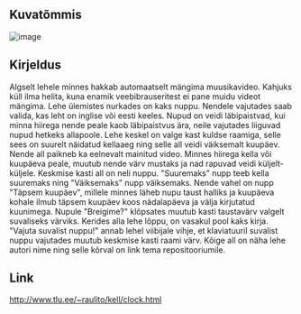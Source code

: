 ## Kuvatõmmis
![image](https://user-images.githubusercontent.com/90237383/156930871-0fa3cfc4-181f-4773-b713-63d0a621e5bb.png)

## Kirjeldus
Algselt lehele minnes hakkab automaatselt mängima muusikavideo. Kahjuks küll ilma helita, kuna enamik veebibrauseritest ei pane muidu videot mängima. Lehe ülemistes nurkades on kaks nuppu. Nendele vajutades saab valida, kas leht on inglise või eesti keeles. Nupud on veidi läbipaistvad, kui minna hiirega nende peale kaob läbipaistvus ära, neile vajutades liiguvad nupud hetkeks allapoole. Lehe keskel on valge kast kuldse raamiga, selle sees on suurelt näidatud kellaaeg ning selle all veidi väiksemalt kuupäev. Nende all paikneb ka eelnevalt mainitud video. Minnes hiirega kella või kuupäeva peale, muutub nende värv mustaks ja nad rapuvad veidi küljelt-küljele. Keskmise kasti all on neli nuppu. "Suuremaks" nupp teeb kella suuremaks ning "Väiksemaks" nupp väiksemaks. Nende vahel on nupp "Täpsem kuupäev", millele minnes läheb nupu taust halliks ja kuupäeva kohale ilmub täpsem kuupäev koos nädalapäeva ja välja kirjutatud kuunimega. Nupule "Breigime?" klõpsates muutub kasti taustavärv valgelt suvaliseks värviks. Kerides alla lehe lõppu, on vasakul pool kaks kirja. "Vajuta suvalist nuppu!" annab lehel viibijale vihje, et klaviatuuril suvalist nuppu vajutades muutub keskmise kasti raami värv. Kõige all on näha lehe autori nime ning selle kõrval on link tema repositooriumile.

## Link
http://www.tlu.ee/~raulito/kell/clock.html
